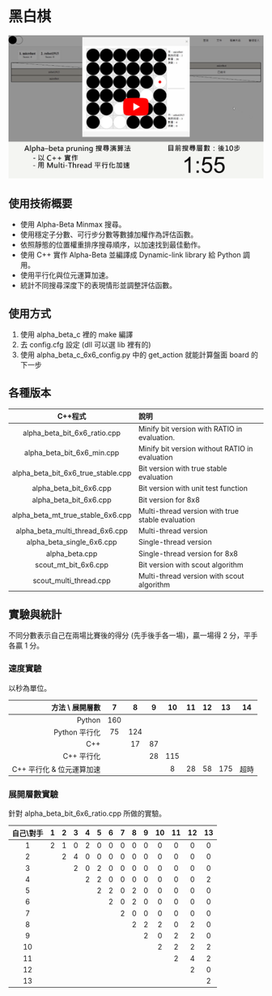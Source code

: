 # 黑白棋

[![thumbnail](img/thumbnail.png)](https://www.youtube.com/watch?v=EqmL2O_VVVY)

## 使用技術概要

- 使用 Alpha-Beta Minmax 搜尋。
- 使用穩定子分數、可行步分數等數據加權作為評估函數。
- 依照靜態的位置權重排序搜尋順序，以加速找到最佳動作。
- 使用 C++ 實作 Alpha-Beta 並編譯成 Dynamic-link library 給 Python 調用。
- 使用平行化與位元運算加速。
- 統計不同搜尋深度下的表現情形並調整評估函數。

## 使用方式

1. 使用 alpha_beta_c 裡的 make 編譯
2. 去 config.cfg 設定 (dll 可以選 lib 裡有的)
3. 使用 alpha_beta_c_6x6_config.py 中的 get_action 就能計算盤面 board 的下一步

## 各種版本

| C++程式 | 說明 |
|  :-:  |  :-  |
| alpha_beta_bit_6x6_ratio.cpp | Minify bit version with RATIO in evaluation. |
| alpha_beta_bit_6x6_min.cpp | Minify bit version without RATIO in evaluation |
| alpha_beta_bit_6x6_true_stable.cpp | Bit version with true stable evaluation |
| alpha_beta_bit_6x6.cpp | Bit version with unit test function |
| alpha_beta_bit_6x6.cpp | Bit version for 8x8 |
| alpha_beta_mt_true_stable_6x6.cpp | Multi-thread version with true stable evaluation |
| alpha_beta_multi_thread_6x6.cpp | Multi-thread version |
| alpha_beta_single_6x6.cpp | Single-thread version |
| alpha_beta.cpp | Single-thread version for 8x8 |
| scout_mt_bit_6x6.cpp | Bit version with scout algorithm |
| scout_multi_thread.cpp | Multi-thread version with scout algorithm |

## 實驗與統計

不同分數表示自己在兩場比賽後的得分 (先手後手各一場)，贏一場得 2 分，平手各贏 1 分。

### 速度實驗

以秒為單位。

|方法 \ 展開層數|7|8|9|10|11|12|13|14|
|-:|:-:|:-:|:-:|:-:|:-:|:-:|:-:|:-:|
|Python |160||||||||
|Python 平行化|75|124|||||||
|C++||17|87||||||
|C++ 平行化|||28|115|||||
|C++ 平行化 & 位元運算加速||||8|28|58|175|超時|

### 展開層數實驗

針對 alpha_beta_bit_6x6_ratio.cpp 所做的實驗。

|自己\對手|1|2|3|4|5|6|7|8|9|10|11|12|13|
|:-:|:-:|:-:|:-:|:-:|:-:|:-:|:-:|:-:|:-:|:-:|:-:|:-:|:-:|
|1|2|1|0|2|0|0|0|0|0|0|0|0|0|
|2||2|4|0|0|0|0|0|0|0|0|0|0|
|3|||2|0|2|0|0|0|0|0|0|0|0|
|4||||2|2|0|0|0|0|0|0|0|2|
|5|||||2|2|0|2|0|0|0|0|0|
|6||||||2|0|2|0|0|0|0|0|
|7|||||||2|0|0|0|0|0|0|
|8||||||||2|2|2|0|2|0|
|9|||||||||2|0|2|2|0|
|10||||||||||2|2|2|2|
|11|||||||||||2|4|2|
|12||||||||||||2|0|
|13|||||||||||||2|

